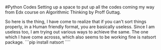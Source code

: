 #Python Codes
Setting up a space to put up all the codes coming my way from Edx course on Algorithmic Thinking by Proff Guttag.

So here is the thing, I have come to realize that if you can't sort things properly, in a Human friendly format, you are basically useless. Since I am useless too, I am trying out various ways to achieve the same.
The one which I have come acrosss, which also seems to be working fine is natsort package.
```pip install natsort ````
